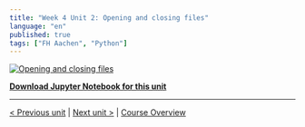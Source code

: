 ```yaml
---
title: "Week 4 Unit 2: Opening and closing files"
language: "en"
published: true
tags: ["FH Aachen", "Python"]
---
```


[![Opening and closing files](https://img.youtube.com/vi/PWiqjuhHyqM/hqdefault.jpg)](https://youtu.be/PWiqjuhHyqM)

[**Download Jupyter Notebook for this unit**](files/Week_4_Unit_2_openclose_notebook.ipynb)

---

[< Previous unit](/teaching/python-mooc/week4_unit1_selftest) | [Next unit >](/teaching/python-mooc/week4_unit2_selftest) |
[Course Overview](/teaching/python-mooc)